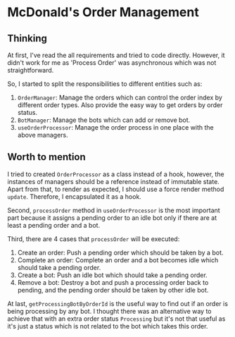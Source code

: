 # McDonald's Order Management

## Thinking
At first, I've read the all requirements and tried to code directly. However, it didn't work for me as 'Process Order' was asynchronous which was not straightforward.

So, I started to split the responsibilities to different entities such as:
1. `OrderManager`: Manage the orders which can control the order index by different order types. Also provide the easy way to get orders by order status.
2. `BotManager`: Manage the bots which can add or remove bot.
3. `useOrderProcessor`: Manage the order process in one place with the above managers.

## Worth to mention
I tried to created `OrderProcessor` as a class instead of a hook, however, the instances of managers should be a reference instead of immutable state. Apart from that, to render as expected, I should use a force render method `update`. Therefore, I encapsulated it as a hook.

Second, `processOrder` method in `useOrderProcessor` is the most important part because it assigns a pending order to an idle bot only if there are at least a pending order and a bot. 

Third, there are 4 cases that `processOrder` will be executed:
1. Create an order: Push a pending order which should be taken by a bot.
2. Complete an order: Complete an order and a bot becomes idle which should take a pending order.
3. Create a bot: Push an idle bot which should take a pending order.
4. Remove a bot: Destroy a bot and push a processing order back to pending, and the pending order should be taken by other idle bot.

At last, `getProcessingBotByOrderId` is the useful way to find out if an order is being processing by any bot. I thought there was an alternative way to achieve that with an extra order status `Processing` but it's not that useful as it's just a status which is not related to the bot which takes this order.